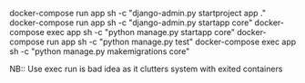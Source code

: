 docker-compose run app sh -c "django-admin.py startproject app ."
docker-compose run app sh -c "django-admin.py startapp core"
docker-compose exec app sh -c "python manage.py startapp core"
docker-compose run app sh -c "python manage.py test"
docker-compose exec app sh -c "python manage.py makemigrations core"

NB:: Use exec run is bad idea as it clutters system with exited containers

